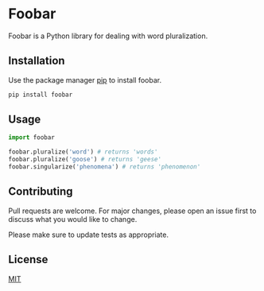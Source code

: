# Foobar
Foobar is a Python library for dealing with word pluralization.

## Installation
Use the package manager [pip](https://pip.pypa.io/en/stable/installing/) to install foobar. 

```python
pip install foobar
```
## Usage

```python
import foobar

foobar.pluralize('word') # returns 'words'
foobar.pluralize('goose') # returns 'geese'
foobar.singularize('phenomena') # returns 'phenomenon'
```

## Contributing
Pull requests are welcome. For major changes, please open an issue first to discuss what you would like to change.

Please make sure to update tests as appropriate.

## License
[MIT](https://opensource.org/licenses/MIT)